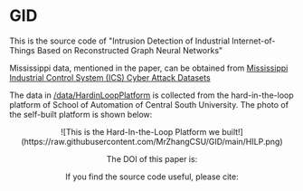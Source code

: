 # GID
This is the source code of "Intrusion Detection of Industrial Internet-of-Things Based on Reconstructed Graph Neural Networks"

Mississippi data, mentioned in the paper, can be obtained from [Mississippi Industrial Control System (ICS) Cyber Attack Datasets](https://sites.google.com/a/uah.edu/tommy-morris-uah/ics-data-sets)

The data in [/data/HardinLoopPlatform](https://github.com/MrZhangCSU/GID/tree/main/data/HardinLoopPlatform) is collected from the hard-in-the-loop platform of School of Automation of Central South University.
The photo of the self-built platform is shown below:

<div align=center>![This is the Hard-In-the-Loop Platform we built!](https://raw.githubusercontent.com/MrZhangCSU/GID/main/HILP.png)

The DOI of this paper is: 

If you find the source code useful, please cite:
```latex


```
